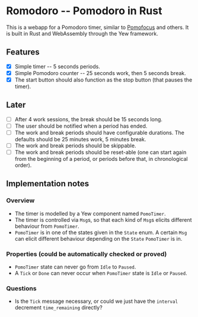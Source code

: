 # Romodoro -- Pomodoro in Rust
This is a webapp for a Pomodoro timer, similar to [Pomofocus](pomofocus.io) and others.
It is built in Rust and WebAssembly through the Yew framework.

## Features
- [X] Simple timer -- 5 seconds periods.
- [X] Simple Pomodoro counter -- 25 seconds work, then 5 seconds break.
- [X] The start button should also function as the stop button (that
pauses the timer).

## Later
- [ ] After 4 work sessions, the break should be 15 seconds long.
- [ ] The user should be notified when a period has ended.
- [ ] The work and break periods should have configurable durations.
The defaults should be 25 minutes work, 5 minutes break.
- [ ] The work and break periods should be skippable.
- [ ] The work and break periods should be reset-able (one can start again from the
beginning of a period, or periods before that, in chronological order).

## Implementation notes
### Overview
- The timer is modelled by a Yew component named `PomoTimer`.
- The timer is controlled via `Msg`s, so that each kind of
`Msg`s elicits different behaviour from `PomoTimer`.
- `PomoTimer` is in one of the states given in the `State` enum.
A certain `Msg` can elicit different behaviour depending
on the `State` `PomoTimer` is in.

### Properties (could be automatically checked or proved)
- `PomoTimer` state can never go from `Idle` to `Paused`.
- A `Tick` or `Done` can never occur when `PomoTimer` state is `Idle` or `Paused`.

### Questions
- Is the `Tick` message necessary, or could we just have the
`interval` decrement `time_remaining` directly?
